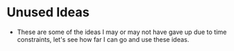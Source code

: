 # Unused Ideas

- These are some of the ideas I may or may not have gave up due to time constraints, let's see how far I can go and use these ideas. 